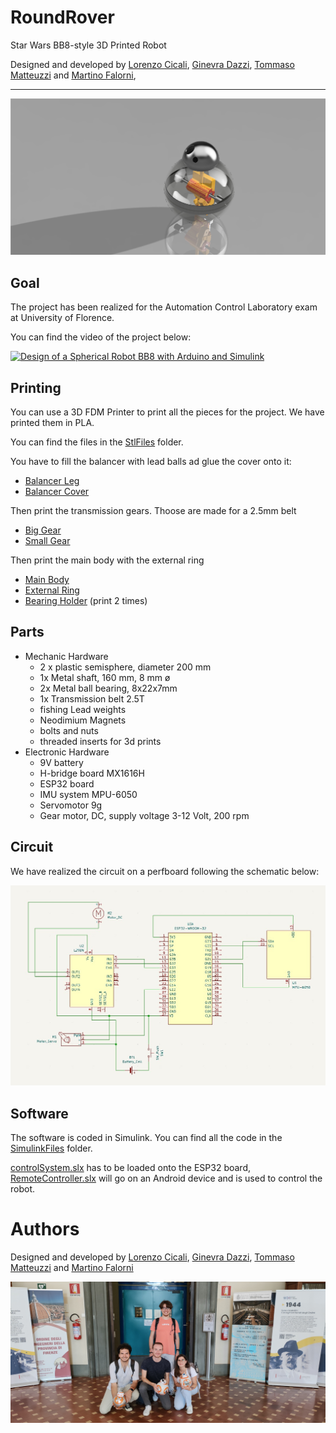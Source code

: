 # RoundRover
Star Wars BB8-style 3D Printed Robot

Designed and developed by [Lorenzo Cicali](https://www.github.com/Lorentz99), [Ginevra Dazzi](https://www.github.com/Gine99), [Tommaso Matteuzzi](https://www.github.com/tommasomatt) and [Martino Falorni](https://www.github.com/EmmeEffe),

---
![rendering](rendering.png)

## Goal
The project has been realized for the Automation Control Laboratory exam at University of Florence.

You can find the video of the project below: 

[![Design of a Spherical Robot BB8 with Arduino and Simulink](http://img.youtube.com/vi/LbQrJQIPuXo/0.jpg)](http://www.youtube.com/watch?v=LbQrJQIPuXo "Design of a Spherical Robot BB8 with Arduino and Simulink")

## Printing
You can use a 3D FDM Printer to print all the pieces for the project. 
We have printed them in PLA.

You can find the files in the [StlFiles](StlFiles/) folder.

You have to fill the balancer with lead balls ad glue the cover onto it:
- [Balancer Leg](StlFiles/balancer_leg.stl)
- [Balancer Cover](StlFiles/balancer_cover.stl)

Then print the transmission gears. Thoose are made for a 2.5mm belt
- [Big Gear](StlFiles/bigGear.stl)
- [Small Gear](StlFiles/smallGear.stl)

Then print the main body with the external ring
- [Main Body](StlFiles/body.stl)
- [External Ring](StlFiles/ring.stl)
- [Bearing Holder](StlFiles/bearingHolder.stl) (print 2 times)

## Parts
- Mechanic Hardware
  - 2 x plastic semisphere, diameter 200 mm
  - 1x Metal shaft, 160 mm, 8 mm ø
  - 2x Metal ball bearing, 8x22x7mm
  - 1x Transmission belt 2.5T
  - fishing Lead weights
  - Neodimium Magnets
  - bolts and nuts
  - threaded inserts for 3d prints
- Electronic Hardware
  - 9V battery
  - H-bridge board MX1616H
  - ESP32 board
  - IMU system MPU-6050
  - Servomotor 9g
  - Gear motor, DC, supply voltage 3-12 Volt, 200 rpm

## Circuit
We have realized the circuit on a perfboard following the schematic below:

![schematics](misc/schematics.jpg)

## Software 
The software is coded in Simulink. You can find all the code in the [SimulinkFiles](SimulinkFiles) folder.

[controlSystem.slx](SimulinkFiles/controlSystem.slx) has to be loaded onto the ESP32 board, [RemoteController.slx](SimulinkFiles/RemoteController.slx) will go on an Android device and is used to control the robot.

# Authors
Designed and developed by [Lorenzo Cicali](https://www.github.com/Lorentz99), [Ginevra Dazzi](https://www.github.com/Gine99), [Tommaso Matteuzzi](https://www.github.com/tommasomatt) and [Martino Falorni](https://www.github.com/EmmeEffe)

![authors](authors.jpg)

